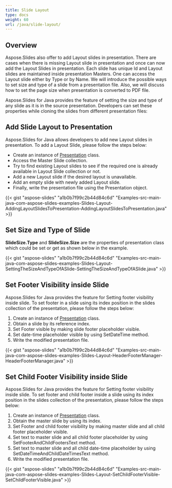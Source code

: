 ```yaml
---
title: Slide Layout
type: docs
weight: 60
url: /java/slide-layout/
---
```



## **Overview**
Aspose.Slides also offer to add Layout slides in presentation. 
There are cases when there is missing Layout slide in presentation and once can now 
add the Layout Slides in presentation. Each slide has unique Id and Layout slides are 
maintained inside presentation Masters. One can access the Layout slide either by Type or by Name.
We will introduce the possible ways to set size and type of a slide from a presentation file. 
Also, we will discuss how to set the page size when presentation is converted to PDF file.

Aspose.Slides for Java provides the feature of setting the size and type of any slide as it is in the source 
presentation. Developers can set these properties while cloning the slides from different presentation files:


## **Add Slide Layout to Presentation**
Aspose.Slides for Java allows developers to add new Layout slides in presentation. To add a Layout Slide, please follow the steps below:

- Create an instance of [Presentation](http://www.aspose.com/api/java/slides/com.aspose.slides/classes/Presentation) class.
- Access the Master Slide collection.
- Try to find existing Layout slides to see if the required one is already available in Layout Slide collection or not.
- Add a new Layout slide if the desired layout is unavailable.
- Add an empty slide with newly added Layout slide.
- Finally, write the presentation file using the Presentation object.

{{< gist "aspose-slides" "a1b0b7f99c2b44d84c6d" "Examples-src-main-java-com-aspose-slides-examples-Slides-Layout-AddingLayoutSlidesToPresentation-AddingLayoutSlidesToPresentation.java" >}}

## **Set Size and Type of Slide**
**SlideSize.Type** and **SlideSize.Size** are the properties of presentation class which could be set or get as shown below in the example.

{{< gist "aspose-slides" "a1b0b7f99c2b44d84c6d" "Examples-src-main-java-com-aspose-slides-examples-Slides-Layout-SettingTheSizeAndTypeOfASlide-SettingTheSizeAndTypeOfASlide.java" >}}


## **Set Footer Visibility inside Slide**
Aspose.Slides for Java provides the feature for Setting footer visibility inside slide. To set footer in a slide using its index position in the slides collection of the presentation, please follow the steps below:

1. Create an instance of [Presentation](https://apireference.aspose.com/slides/java/com.aspose.slides/Presentation) class.
1. Obtain a slide by its reference index.
1. Set Footer visible by making slide footer placeholder visible.
1. Set date-time placeholder visible by using SetDateTime method.
1. Write the modified presentation file.

{{< gist "aspose-slides" "a1b0b7f99c2b44d84c6d" "Examples-src-main-java-com-aspose-slides-examples-Slides-Layout-HeaderFooterManager-HeaderFooterManager.java" >}}


## **Set Child Footer Visibility inside Slide**
Aspose.Slides for Java provides the feature for Setting footer visibility inside slide. To set footer and child footer inside a slide using its index position in the slides collection of the presentation, please follow the steps below:

1. Create an instance of [Presentation](https://apireference.aspose.com/slides/java/com.aspose.slides/Presentation) class.
1. Obtain the master slide by using its index.
1. Set Footer and child footer visibility by making master slide and all child footer placeholder visible.
1. Set text to master slide and all child footer placeholder by using SetFooterAndChildFootersText method.
1. Set text to master slide and all child date-time placeholder by using SetDateTimeAndChildDateTimesText method.
1. Write the modified presentation file.

{{< gist "aspose-slides" "a1b0b7f99c2b44d84c6d" "Examples-src-main-java-com-aspose-slides-examples-Slides-Layout-SetChildFooterVisible-SetChildFooterVisible.java" >}}

